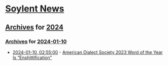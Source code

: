 # [Soylent News](../../../README.md)

## [Archives](../../index.md) for [2024](../index.md)

### [Archives](../../index.md) for [2024-01-10](index.md)

* [2024-01-10, 02:55:00](https://soylentnews.org/article.pl?sid=24/01/09/0436206&from=rss) - [American Dialect Society 2023 Word of the Year Is “Enshittification”](https://soylentnews.org/article.pl?sid=24/01/09/0436206&from=rss)
